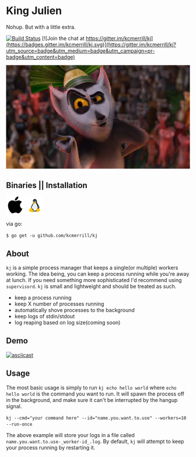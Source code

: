 # King Julien

Nohup. But with a little extra.

[![Build Status](https://travis-ci.org/kcmerrill/kj.svg?branch=master)](https://travis-ci.org/kcmerrill/kj) [![Join the chat at https://gitter.im/kcmerrill/kj](https://badges.gitter.im/kcmerrill/kj.svg)](https://gitter.im/kcmerrill/kj?utm_source=badge&utm_medium=badge&utm_campaign=pr-badge&utm_content=badge)

![kj](assets/king-julien.jpg "kj")

## Binaries || Installation

[![MacOSX](https://raw.githubusercontent.com/kcmerrill/go-dist/master/assets/apple_logo.png "Mac OSX")](http://go-dist.kcmerrill.com/kcmerrill/kj/mac/amd64) [![Linux](https://raw.githubusercontent.com/kcmerrill/go-dist/master/assets/linux_logo.png "Linux")](http://go-dist.kcmerrill.com/kcmerrill/kj/linux/amd64)

via go:

`$ go get -u github.com/kcmerrill/kj`

## About

`kj` is a simple process manager that keeps a single(or multiple) workers working. The idea being, you can keep a process running while you're away at lunch. If you need something more sophisticated I'd recommend using `supervisord`. `kj` is small and lightweight and should be treated as such.

* keep a process running
* keep X number of processes running
* automatically shove processes to the background
* keep logs of stdin/stdout
* log reaping based on log size(coming soon)

## Demo

[![asciicast](https://asciinema.org/a/113063.png)](https://asciinema.org/a/113063)

## Usage

The most basic usage is simply to run `kj echo hello world` where `echo hello world` is the command you want to run. It will spawn the process off in the background, and make sure it can't be interrupted by the hangup signal.

`kj --cmd="your command here" --id="name.you.want.to.use" --workers=10 --run-once`

The above example will store your logs in a file called `name.you.want.to.use-_worker-id_.log`. By default, `kj` will attempt to keep your process running by restarting it.